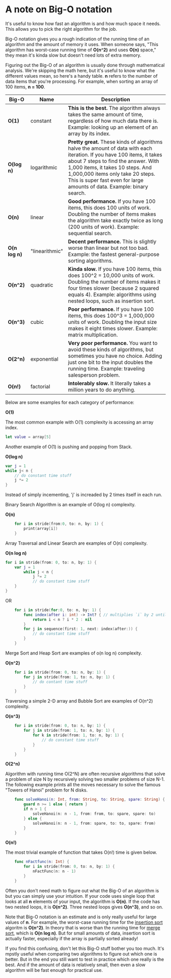 #  A note on Big-O notation


It's useful to know how fast an algorithm is and how much space it needs. This allows you to pick the right algorithm for the job. 

Big-O notation gives you a rough indication of the running time of an algorithm and the amount of memory it uses. When someone says, "This algorithm has worst-case running time of **O(n^2)** and uses **O(n)** space," they mean it's kinda slow but doesn't need lots of extra memory.

Figuring out the Big-O of an algorithm is usually done through mathematical analysis. We're skipping the math here, but it's useful to know what the different values mean, so here's a handy table. **n** refers to the number of data items that you're processing. For example, when sorting an array of 100 items, **n = 100**.

Big-O | Name | Description
------| ---- | -----------
**O(1)** | constant | **This is the best.** The algorithm always takes the same amount of time, regardless of how much data there is. Example: looking up an element of an array by its index.
**O(log n)** | logarithmic | **Pretty great.** These kinds of algorithms halve the amount of data with each iteration. If you have 100 items, it takes about 7 steps to find the answer. With 1,000 items, it takes 10 steps. And 1,000,000 items only take 20 steps. This is super fast even for large amounts of data. Example: binary search.
**O(n)** | linear | **Good performance.** If you have 100 items, this does 100 units of work. Doubling the number of items makes the algorithm take exactly twice as long (200 units of work). Example: sequential search.
**O(n log n)** | "linearithmic" | **Decent performance.** This is slightly worse than linear but not too bad. Example: the fastest general-purpose sorting algorithms.
**O(n^2)** | quadratic | **Kinda slow.** If you have 100 items, this does 100^2 = 10,000 units of work. Doubling the number of items makes it four times slower (because 2 squared equals 4). Example: algorithms using nested loops, such as insertion sort.
**O(n^3)** | cubic | **Poor performance.** If you have 100 items, this does 100^3 = 1,000,000 units of work. Doubling the input size makes it eight times slower. Example: matrix multiplication.
**O(2^n)** | exponential | **Very poor performance.** You want to avoid these kinds of algorithms, but sometimes you have no choice. Adding just one bit to the input doubles the running time. Example: traveling salesperson problem.
**O(n!)** | factorial | **Intolerably slow.** It literally takes a million years to do anything.

Below are some examples for each category of performance:

**O(1)**

The most common example with O(1) complexity is accessing an array index. 

```swift
let value = array[5]
``` 

Another example of O(1) is pushing and popping from Stack. 


**O(log n)**

```swift
var j = 1
while j< n {
    // do constant time stuff
    j *= 2
}
```

Instead of simply incementing, 'j' is increaded by 2 times itself in each run. 

Binary Search Algorithm is an example of O(log n) complexity.

**O(n)**

```swift
    for i in stride(from:0, to: n, by: 1) {
        print(array[i])
    }
```

Array Traversal and Linear Search are examples of O(n) complexity.


**O(n log n)**

```swift
for i in stride(from: 0, to: n, by: 1) {
    var j = 1
        while j < n {
            j *= 2
            // do constant time stuff
    }
}

```

OR 

```swift
    for i in stride(for:0, to: n, by: 1) {
        func index(after i: int) -> Int? { // multiplies `i` by 2 until `i` >= `n`
            return i < n ? i * 2 : nil 
        }
        for j in sequence(first: 1, next: index(after:)) {
            // do constant time stuff
        }        
    }
```

Merge Sort and Heap Sort are examples of o(n log n) complexity.

**O(n^2)**

```swift
    for i in stride(from: 0, to: n, by: 1) {
        for j in stride(from: 1, to: n, by: 1) {
            // do contant time stuff
        }
    }
```

Traversing a simple 2-D array and Bubble Sort are examples of O(n^2) complexity.

**O(n^3)**

```swift
    for i in stride(from: 0, to: n, by: 1) {
        for j in stride(from: 1, to: n, by: 1) {
            for k in stride(from: 1, to: n, by: 1) {
                // do constant time stuff
            }
        }
    }
```

**O(2^n)**

Algorithm with running time O(2^N) are often recursive algorithms that solve a problem of size N by recursively solving two smaller problems of size N-1. The following example prints all the moves necessary to solve the famous "Towers of Hanoi" problem for N disks. 

```swift
    func solveHanoi(n: Int, from: String, to: String, spare: String) {
        guard n >= 1 else { return }
        if n > 1 {
            solveHanoi(n: n - 1, from: from, to: spare, spare: to)
        } else {
            solveHanoi(n: n - 1, from: spare, to: to, spare: from)
        }
    }
``` 

**O(n!)**

The most trivial example of function that takes O(n!) time is given below.

```swift
    func nFactfunc(n: Int) {
        for i in stride(from: 0, to: n, by: 1) {
            nFactFunc(n: n - 1)
        }
    }
```

Often you don't need math to figure out what the Big-O of an algorithm is but you can simply use your intuition. If your code uses single loop that looks at all **n** elements of your input, the algorithm is **O(n)**. If the code has two nested loops, it is **O(n^2)**. Three nested loops gives **O(n^3)**, and so on. 


Note that Big-O notation is an estimate and is only really useful for large values of **n**. For example, the worst-case running time for the [insertion sort](Insertion%20Sort/) algoritm is  **O(n^2)**. In theory that is worse than the running time for [merge sort](Merge%20Sort/), which is **O(n log n)**. But for small amounts of data, insertion sort is actually faster, especially if the array is partially sorted already!

If you find this confusing, don't let this Big-O stuff bother you too much. It's mpstly useful when comparing two algorithms to figure out which one is better. But in the end you still want to test in practice which one really is the best. And if the amount of data is relatively small, then even a slow algorithm will be fast enough for practical use. 
